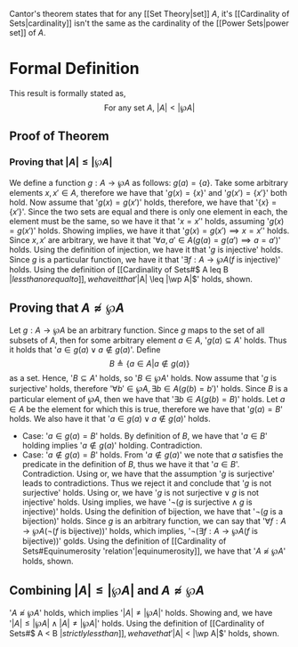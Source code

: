 Cantor's theorem states that for any [[Set Theory|set]] $A$, it's [[Cardinality of Sets|cardinality]] isn't the same as the cardinality of the [[Power Sets|power set]] of $A$.

# Formal Definition
This result is formally stated as, $$\text{For any set} \ A, \ |A| < |\wp A|$$

## Proof of Theorem
### Proving that $|A| \leq |\wp A|$
We define a function $g: A \to \wp A$ as follows: $g(a) = \{ a \}$. Take some arbitrary elements $x,x' \in A$, therefore we have that '$g(x)=\{ x \}$' and '$g(x') = \{ x' \}$' both hold. Now assume that '$g(x)=g(x')$' holds, therefore, we have that '$\{x\} = \{x'\}$'. Since the two sets are equal and there is only one element in each, the element must be the same, so we have it that '$x=x'$' holds, assuming '$g(x)=g(x')$' holds. Showing implies, we have it that '$g(x)=g(x') \implies x=x'$' holds. Since $x,x'$ are arbitrary, we have it that '$\forall a,a' \in A ( g(a)=g(a') \implies a=a' )$' holds. Using the definition of injection, we have it that '$g \ \text{is injective}$' holds. Since $g$ is a particular function, we have it that '$\exists f: A \to \wp A(f \ \text{is injective})$' holds. Using the definition of [[Cardinality of Sets#$ A leq B $|less than or equal to]], we have it that '$|A| \leq |\wp A|$' holds, shown.

## Proving that $A \not \approx \wp A$
Let $g: A \to \wp A$ be an arbitrary function. Since $g$ maps to the set of all subsets of $A$, then for some arbitrary element $a \in A$, '$g(a) \subseteq A$' holds. Thus it holds that '$a \in g(a) \vee a \not\in g(a)$'. Define $$B \triangleq \{ a \in A | a \not\in g(a) \}$$ as a set. Hence, '$B \subseteq A$' holds, so '$B \in \wp A$' holds. Now assume that '$g \ \text{is surjective}$' holds, therefore '$\forall b' \in \wp A, \exists b \in A (g(b)=b')$' holds. Since $B$ is a particular element of $\wp A$, then we have that '$\exists b \in A (g(b) = B)$' holds. Let $a \in A$ be the element for which this is true, therefore we have that '$g(a)=B$' holds. We also have it that '$a \in g(a) \vee a \not\in g(a)$' holds.
- Case: '$a \in g(a) = B$' holds. By definition of $B$, we have that '$a \in B$' holding implies '$a \not\in g(a)$' holding. Contradiction.
- Case: '$a \notin g(a) = B$' holds. From '$a \notin g(a)$' we note that $a$ satisfies the predicate in the definition of $B$, thus we have it that '$a \in B$'. Contradiction.
Using or, we have that the assumption '$g \ \text{is surjective}$' leads to contradictions. Thus we reject it and conclude that '$g \ \text{is not surjective}$' holds. Using or, we have '$g \ \text{is not surjective} \vee g \ \text{is not injective}$' holds. Using implies, we have '$\neg(g \ \text{is surjective} \wedge g \ \text{is injective})$' holds. Using the definition of bijection, we have that '$\neg(g \ \text{is a bijection})$' holds. Since $g$ is an arbitrary function, we can say that '$\forall f : A \to \wp A (\neg(f \ \text{is bijective}))$' holds, which implies, '$\neg(\exists f: A \to \wp A (f \ \text{is bijective}))$' golds. Using the definition of [[Cardinality of Sets#Equinumerosity 'relation'|equinumerosity]], we have that '$A \not \approx \wp A$' holds, shown.

## Combining $|A| \leq |\wp A|$ and $A \not \approx \wp A$
'$A \not \approx \wp A$' holds, which implies '$|A| \ne |\wp A|$' holds. Showing and, we have '$|A| \leq |\wp A| \wedge |A| \ne |\wp A|$' holds. Using the definition of [[Cardinality of Sets#$ A < B $|strictly less than]], we have that '$|A| < |\wp A|$' holds, shown.